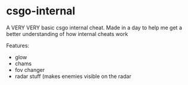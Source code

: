 # csgo-internal

A VERY VERY basic csgo internal cheat. Made in a day to help me get a better understanding of how internal cheats work

Features:
- glow
- chams
- fov changer
- radar stuff (makes enemies visible on the radar
